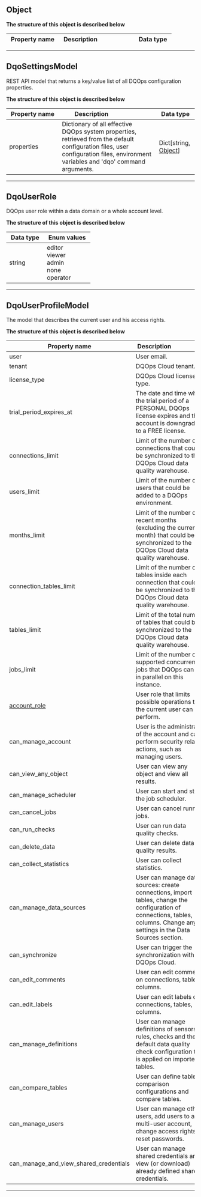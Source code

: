 
## Object  
  
  

**The structure of this object is described below**  
  

|&nbsp;Property&nbsp;name&nbsp;|&nbsp;Description&nbsp;&nbsp;&nbsp;&nbsp;&nbsp;&nbsp;&nbsp;&nbsp;&nbsp;&nbsp;&nbsp;&nbsp;&nbsp;&nbsp;&nbsp;&nbsp;&nbsp;&nbsp;&nbsp;&nbsp;&nbsp;|&nbsp;Data&nbsp;type&nbsp;|
|---------------|---------------------------------|-----------|


___  

## DqoSettingsModel  
REST API model that returns a key/value list of all DQOps configuration properties.  
  

**The structure of this object is described below**  
  

|&nbsp;Property&nbsp;name&nbsp;|&nbsp;Description&nbsp;&nbsp;&nbsp;&nbsp;&nbsp;&nbsp;&nbsp;&nbsp;&nbsp;&nbsp;&nbsp;&nbsp;&nbsp;&nbsp;&nbsp;&nbsp;&nbsp;&nbsp;&nbsp;&nbsp;&nbsp;|&nbsp;Data&nbsp;type&nbsp;|
|---------------|---------------------------------|-----------|
|properties|Dictionary of all effective DQOps system properties, retrieved from the default configuration files, user configuration files, environment variables and &#x27;dqo&#x27; command arguments.|Dict[string, [Object](#object)]|


___  

## DqoUserRole  
DQOps user role within a data domain or a whole account level.  
  

**The structure of this object is described below**  
  

|&nbsp;Data&nbsp;type&nbsp;|&nbsp;Enum&nbsp;values&nbsp;|
|-----------|-------------|
|string|editor<br/>viewer<br/>admin<br/>none<br/>operator<br/>|

___  

## DqoUserProfileModel  
The model that describes the current user and his access rights.  
  

**The structure of this object is described below**  
  

|&nbsp;Property&nbsp;name&nbsp;|&nbsp;Description&nbsp;&nbsp;&nbsp;&nbsp;&nbsp;&nbsp;&nbsp;&nbsp;&nbsp;&nbsp;&nbsp;&nbsp;&nbsp;&nbsp;&nbsp;&nbsp;&nbsp;&nbsp;&nbsp;&nbsp;&nbsp;|&nbsp;Data&nbsp;type&nbsp;|
|---------------|---------------------------------|-----------|
|user|User email.|string|
|tenant|DQOps Cloud tenant.|string|
|license_type|DQOps Cloud license type.|string|
|trial_period_expires_at|The date and time when the trial period of a PERSONAL DQOps license expires and the account is downgraded to a FREE license.|string|
|connections_limit|Limit of the number of connections that could be synchronized to the DQOps Cloud data quality warehouse.|integer|
|users_limit|Limit of the number of users that could be added to a DQOps environment.|integer|
|months_limit|Limit of the number of recent months (excluding the current month) that could be synchronized to the DQOps Cloud data quality warehouse.|integer|
|connection_tables_limit|Limit of the number of tables inside each connection that could be synchronized to the DQOps Cloud data quality warehouse.|integer|
|tables_limit|Limit of the total number of tables that could be synchronized to the DQOps Cloud data quality warehouse.|integer|
|jobs_limit|Limit of the number of supported concurrent jobs that DQOps can run in parallel on this instance.|integer|
|[account_role](#dqouserrole)|User role that limits possible operations that the current user can perform.|[DqoUserRole](#dqouserrole)|
|can_manage_account|User is the administrator of the account and can perform security related actions, such as managing users.|boolean|
|can_view_any_object|User can view any object and view all results.|boolean|
|can_manage_scheduler|User can start and stop the job scheduler.|boolean|
|can_cancel_jobs|User can cancel running jobs.|boolean|
|can_run_checks|User can run data quality checks.|boolean|
|can_delete_data|User can delete data quality results.|boolean|
|can_collect_statistics|User can collect statistics.|boolean|
|can_manage_data_sources|User can manage data sources: create connections, import tables, change the configuration of connections, tables, columns. Change any settings in the Data Sources section.|boolean|
|can_synchronize|User can trigger the synchronization with DQOps Cloud.|boolean|
|can_edit_comments|User can edit comments on connections, tables, columns.|boolean|
|can_edit_labels|User can edit labels on connections, tables, columns.|boolean|
|can_manage_definitions|User can manage definitions of sensors, rules, checks and the default data quality check configuration that is applied on imported tables.|boolean|
|can_compare_tables|User can define table comparison configurations and compare tables.|boolean|
|can_manage_users|User can manage other users, add users to a multi-user account, change access rights, reset passwords.|boolean|
|can_manage_and_view_shared_credentials|User can manage shared credentials and view (or download) already defined shared credentials.|boolean|


___  

